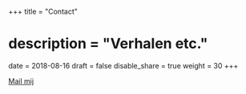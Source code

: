 +++
title = "Contact"

# description = "Verhalen etc."

date = 2018-08-16
draft = false
disable_share = true
weight = 30
+++

[Mail mij](mailto:reneetrentelman@gmail.com)
